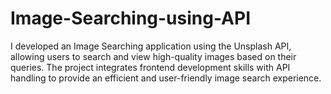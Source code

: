 # Image-Searching-using-API
I developed an Image Searching application using the Unsplash API, allowing users to search and view high-quality images based on their queries. The project integrates frontend development skills with API handling to provide an efficient and user-friendly image search experience.
